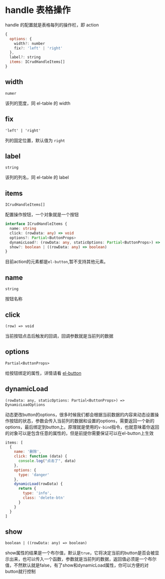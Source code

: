 # handle 表格操作

handle 的配置就是表格每列的操作栏，即 action

```js
{
  options: {
    width?: number
    fix?: 'left' | 'right'
  },
  label?: string
  items: ICrudHandleItems[]
}
```

## width

`numer`

该列的宽度，同 el-table 的 width


## fix 

`'left' | 'right'`

列的固定位置，默认值为 `right`

## label 

`string`

该列的列名，同 el-table 的 label


## items

`ICrudHandleItems[]`

配置操作按钮，一个对象就是一个按钮

```ts
interface ICrudHandleItems {
  name: string
  click: (rowData: any) => void
  options?: Partial<ButtonProps>
  dynamicLoad?: (rowData: any, staticOptions: Partial<ButtonProps>) => DynamicLoadOptions
  show?: boolean | ((rowData: any) => boolean)
}
```

目前action的元素都是`el-button`,暂不支持其他元素。

## name 

`string`

按钮名称

## click

`(row) => void`

当前按钮点击后触发的回调，回调参数就是当前列的数据

## options

`Partial<ButtonProps>`

给按钮绑定的属性，详情请看 <a href="https://element-plus.org/zh-CN/component/button.html#button-attributes" target="__blank">el-button</a>


## dynamicLoad

`(rowData: any, staticOptions: Partial<ButtonProps>) => DynamicLoadOptions`

动态更改button的options，很多时候我们都会根据当前数据的内容来动态设置操作按钮的状态，参数会传入当前列的数据和设置的options，需要返回一个新的options，最后绑定到button上。原理就是使用的`v-bind`指令，也就意味着你返回的对象可以是包含任意的属性的，但是前提你需要保证可以在el-button上生效

```js
items: [
  {
    name: '删除',
    click: function (data) {
      console.log("点击了", data)
    },
    options: {
      type: 'danger'
    },
    dynamicLoad(rowData) {
      return {
        type: 'info',
        class: 'delete-btn'
      }
    }
  }
]
```

## show 

`boolean | ((rowData: any) => boolean)`

show属性的结果是一个布尔值，默认是`true`，它将决定当前的button是否会被显示出来，也可以传入一个函数，参数就是当前列的数据，返回值必须是一个布尔值，不然默认就是false，有了show和dynamicLoad属性，你可以方便的对button就行控制
